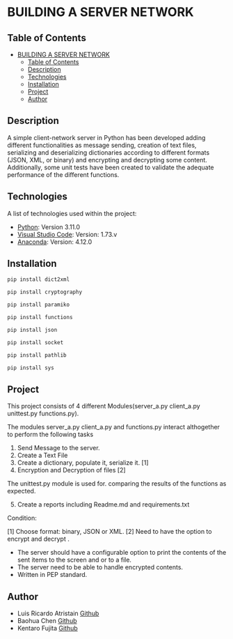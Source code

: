 # BUILDING A SERVER NETWORK


## Table of Contents

- [BUILDING A SERVER NETWORK](#building-a-server-network)
  - [Table of Contents](#table-of-contents)
  - [Description](#description)
  - [Technologies](#technologies)
  - [Installation](#installation)
  - [Project](#project)
  - [Author](#author)


## Description

A simple client-network server in Python has been developed adding different functionalities as message sending, creation of text files, serializing and deserializing dictionaries according to different formats (JSON, XML, or binary) and encrypting and decrypting some content. Additionally, some unit tests have been created to validate the adequate performance of the different functions.

## Technologies

A list of technologies used within the project:
* [Python](https://www.python.org/downloads/): Version 3.11.0 
* [Visual Studio Code](https://visualstudio.microsoft.com/es/): Version: 1.73.v 
* [Anaconda](https://www.anaconda.com/products/distribution): Version: 4.12.0 

## Installation
```bash
pip install dict2xml
```
```bash
pip install cryptography
```
```bash
pip install paramiko
```
```bash
pip install functions
```
```bash
pip install json
```
```bash
pip install socket
```
```bash
pip install pathlib 
```
```bash
pip install sys
```


## Project
This project consists of 4 different Modules(server_a.py client_a.py unittest.py functions.py).

The modules server_a.py client_a.py and functions.py interact althogether to perform the following tasks

1. Send Message to the server.
2. Create a Text File
3. Create a dictionary, populate it, serialize it. [1]
4. Encryption and Decryption of files [2]

The unittest.py module is used for. comparing the results of the functions as expected.

5. Create a reports including Readme.md and requirements.txt

Condition:

[1] Choose format: binary, JSON or XML.
[2] Need to have the option to encrypt and decrypt .
* The server should have a configurable option to print the contents of the sent items to the screen and or to a file.
* The server need to be able to handle encrypted contents.
* Written in PEP standard.


## Author
* Luis Ricardo Atristain [Github](https://github.com/SoftDevGroupD)
* Baohua Chen [Github](https://github.com/stevenchan88)
* Kentaro Fujita [Github](https://github.com/Ken-juuli)


